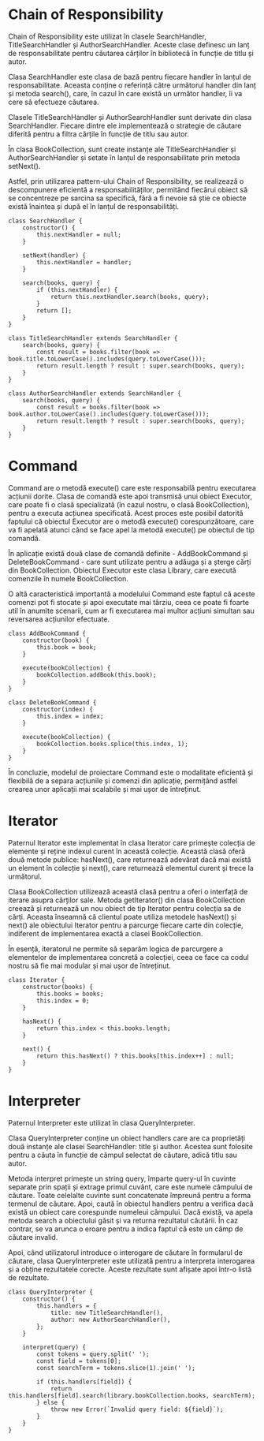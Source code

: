# Chain of Responsibility
Chain of Responsibility este utilizat în clasele SearchHandler, TitleSearchHandler și AuthorSearchHandler. Aceste clase definesc un lanț de responsabilitate pentru căutarea cărților în bibliotecă în funcție de titlu și autor.
	
Clasa SearchHandler este clasa de bază pentru fiecare handler în lanțul de responsabilitate. Aceasta conține o referință către următorul handler din lanț și metoda search(), care, în cazul în care există un următor handler, îi va cere să efectueze căutarea.
	
Clasele TitleSearchHandler și AuthorSearchHandler sunt derivate din clasa SearchHandler. Fiecare dintre ele implementează o strategie de căutare diferită pentru a filtra cărțile în funcție de titlu sau autor.

În clasa BookCollection, sunt create instanțe ale TitleSearchHandler și AuthorSearchHandler și setate în lanțul de responsabilitate prin metoda setNext().

Astfel, prin utilizarea pattern-ului Chain of Responsibility, se realizează o descompunere eficientă a responsabilităților, permitând fiecărui obiect să se concentreze pe sarcina sa specifică, fără a fi nevoie să știe ce obiecte există înaintea și după el în lanțul de responsabilități.
```
class SearchHandler {
    constructor() {
        this.nextHandler = null;
    }

    setNext(handler) {
        this.nextHandler = handler;
    }

    search(books, query) {
        if (this.nextHandler) {
            return this.nextHandler.search(books, query);
        }
        return [];
    }
}

class TitleSearchHandler extends SearchHandler {
    search(books, query) {
        const result = books.filter(book => book.title.toLowerCase().includes(query.toLowerCase()));
        return result.length ? result : super.search(books, query);
    }
}

class AuthorSearchHandler extends SearchHandler {
    search(books, query) {
        const result = books.filter(book => book.author.toLowerCase().includes(query.toLowerCase()));
        return result.length ? result : super.search(books, query);
    }
}
```
# Command
Command are o metodă execute() care este responsabilă pentru executarea acțiunii dorite. Clasa de comandă este apoi transmisă unui obiect Executor, care poate fi o clasă specializată (în cazul nostru, o clasă BookCollection), pentru a executa acțiunea specificată. Acest proces este posibil datorită faptului că obiectul Executor are o metodă execute() corespunzătoare, care va fi apelată atunci când se face apel la metodă execute() pe obiectul de tip comandă.

În aplicație există două clase de comandă definite - AddBookCommand și DeleteBookCommand - care sunt utilizate pentru a adăuga și a șterge cărți din BookCollection. Obiectul Executor este clasa Library, care execută comenzile în numele BookCollection.

O altă caracteristică importantă a modelului Command este faptul că aceste comenzi pot fi stocate și apoi executate mai târziu, ceea ce poate fi foarte util în anumite scenarii, cum ar fi executarea mai multor acțiuni simultan sau reversarea acțiunilor efectuate.
	
```
class AddBookCommand {
    constructor(book) {
        this.book = book;
    }

    execute(bookCollection) {
        bookCollection.addBook(this.book);
    }
}

class DeleteBookCommand {
    constructor(index) {
        this.index = index;
    }

    execute(bookCollection) {
        bookCollection.books.splice(this.index, 1);
    }
}
```
În concluzie, modelul de proiectare Command este o modalitate eficientă și flexibilă de a separa acțiunile și comenzi din aplicație, permițând astfel crearea unor aplicații mai scalabile și mai ușor de întreținut.
# Iterator
Paternul Iterator este implementat în clasa Iterator care primește colecția de elemente și reține indexul curent în această colecție. Această clasă oferă două metode publice: hasNext(), care returnează adevărat dacă mai există un element în colecție și next(), care returnează elementul curent și trece la următorul.

Clasa BookCollection utilizează această clasă pentru a oferi o interfață de iterare asupra cărților sale. Metoda getIterator() din clasa BookCollection creează și returnează un nou obiect de tip Iterator pentru colecția sa de cărți. Aceasta înseamnă că clientul poate utiliza metodele hasNext() și next() ale obiectului Iterator pentru a parcurge fiecare carte din colecție, indiferent de implementarea exactă a clasei BookCollection.
	
În esență, iteratorul ne permite să separăm logica de parcurgere a elementelor de implementarea concretă a colecției, ceea ce face ca codul nostru să fie mai modular și mai ușor de întreținut.
```
class Iterator {
    constructor(books) {
        this.books = books;
        this.index = 0;
    }

    hasNext() {
        return this.index < this.books.length;
    }

    next() {
        return this.hasNext() ? this.books[this.index++] : null;
    }
}
```
# Interpreter
Paternul Interpreter este utilizat în clasa QueryInterpreter.
	
Clasa QueryInterpreter conține un obiect handlers care are ca proprietăți două instanțe ale clasei SearchHandler: title și author. Acestea sunt folosite pentru a căuta în funcție de câmpul selectat de căutare, adică titlu sau autor.

Metoda interpret primește un string query, împarte query-ul în cuvinte separate prin spații și extrage primul cuvânt, care este numele câmpului de căutare. Toate celelalte cuvinte sunt concatenate împreună pentru a forma termenul de căutare. Apoi, caută în obiectul handlers pentru a verifica dacă există un obiect care corespunde numeleui câmpului. Dacă există, va apela metoda search a obiectului găsit și va returna rezultatul căutării. În caz contrar, se va arunca o eroare pentru a indica faptul că este un câmp de căutare invalid.

Apoi, când utilizatorul introduce o interogare de căutare în formularul de căutare, clasa QueryInterpreter este utilizată pentru a interpreta interogarea și a obține rezultatele corecte. Aceste rezultate sunt afișate apoi într-o listă de rezultate.
```
class QueryInterpreter {
    constructor() {
        this.handlers = {
            title: new TitleSearchHandler(),
            author: new AuthorSearchHandler(),
        };
    }

    interpret(query) {
        const tokens = query.split(' ');
        const field = tokens[0];
        const searchTerm = tokens.slice(1).join(' ');

        if (this.handlers[field]) {
            return this.handlers[field].search(library.bookCollection.books, searchTerm);
        } else {
            throw new Error(`Invalid query field: ${field}`);
        }
    }
}
```